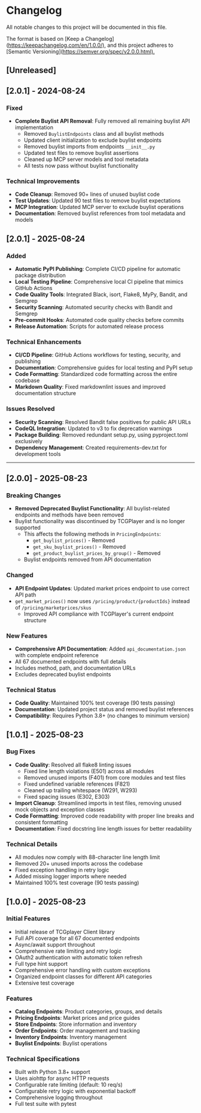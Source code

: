 # Changelog

All notable changes to this project will be documented in this file.

The format is based on [Keep a
Changelog](<https://keepachangelog.com/en/1.0.0/),>
and this project adheres to [Semantic
Versioning](<https://semver.org/spec/v2.0.0.html).>

## [Unreleased]

## [2.0.1] - 2024-08-24

### Fixed

- **Complete Buylist API Removal**: Fully removed all remaining buylist API
implementation
  - Removed `BuylistEndpoints` class and all buylist methods
  - Updated client initialization to exclude buylist endpoints
  - Removed buylist imports from endpoints `__init__.py`
  - Updated test files to remove buylist assertions
  - Cleaned up MCP server models and tool metadata
  - All tests now pass without buylist functionality

### Technical Improvements

- **Code Cleanup**: Removed 90+ lines of unused buylist code
- **Test Updates**: Updated 90 test files to remove buylist expectations
- **MCP Integration**: Updated MCP server to exclude buylist operations
- **Documentation**: Removed buylist references from tool metadata and models

## [2.0.1] - 2025-08-24

### Added

- **Automatic PyPI Publishing**: Complete CI/CD pipeline for automatic package
distribution
- **Local Testing Pipeline**: Comprehensive local CI pipeline that mimics GitHub
Actions
- **Code Quality Tools**: Integrated Black, isort, Flake8, MyPy, Bandit, and
Semgrep
- **Security Scanning**: Automated security checks with Bandit and Semgrep
- **Pre-commit Hooks**: Automated code quality checks before commits
- **Release Automation**: Scripts for automated release process

### Technical Enhancements

- **CI/CD Pipeline**: GitHub Actions workflows for testing, security, and
publishing
- **Documentation**: Comprehensive guides for local testing and PyPI setup
- **Code Formatting**: Standardized code formatting across the entire codebase
- **Markdown Quality**: Fixed markdownlint issues and improved documentation
structure

### Issues Resolved

- **Security Scanning**: Resolved Bandit false positives for public API URLs
- **CodeQL Integration**: Updated to v3 to fix deprecation warnings
- **Package Building**: Removed redundant setup.py, using pyproject.toml
exclusively
- **Dependency Management**: Created requirements-dev.txt for development tools

---

## [2.0.0] - 2025-08-23

### Breaking Changes

- **Removed Deprecated Buylist Functionality**: All buylist-related endpoints
and methods have been removed
- Buylist functionality was discontinued by TCGPlayer and is no longer supported
  - This affects the following methods in `PricingEndpoints`:
    - `get_buylist_prices()` - Removed
    - `get_sku_buylist_prices()` - Removed  
    - `get_product_buylist_prices_by_group()` - Removed
  - Buylist endpoints removed from API documentation

### Changed

- **API Endpoint Updates**: Updated market prices endpoint to use correct API
path
- `get_market_prices()` now uses `/pricing/product/{productIds}` instead of
`/pricing/marketprices/skus`
  - Improved API compliance with TCGPlayer's current endpoint structure

### New Features

- **Comprehensive API Documentation**: Added `api_documentation.json` with
complete endpoint reference
- All 67 documented endpoints with full details
- Includes method, path, and documentation URLs
- Excludes deprecated buylist endpoints

### Technical Status

- **Code Quality**: Maintained 100% test coverage (90 tests passing)
- **Documentation**: Updated project status and removed buylist references
- **Compatibility**: Requires Python 3.8+ (no changes to minimum version)

## [1.0.1] - 2025-08-23

### Bug Fixes

- **Code Quality**: Resolved all flake8 linting issues
  - Fixed line length violations (E501) across all modules
  - Removed unused imports (F401) from core modules and test files
  - Fixed undefined variable references (F821)
  - Cleaned up trailing whitespace (W291, W293)
  - Fixed spacing issues (E302, E303)
- **Import Cleanup**: Streamlined imports in test files, removing unused mock
objects and exception classes
- **Code Formatting**: Improved code readability with proper line breaks and
consistent formatting
- **Documentation**: Fixed docstring line length issues for better readability

### Technical Details

- All modules now comply with 88-character line length limit
- Removed 20+ unused imports across the codebase
- Fixed exception handling in retry logic
- Added missing logger imports where needed
- Maintained 100% test coverage (90 tests passing)

## [1.0.0] - 2025-08-23

### Initial Features

- Initial release of TCGplayer Client library
- Full API coverage for all 67 documented endpoints
- Async/await support throughout
- Comprehensive rate limiting and retry logic
- OAuth2 authentication with automatic token refresh
- Full type hint support
- Comprehensive error handling with custom exceptions
- Organized endpoint classes for different API categories
- Extensive test coverage

### Features

- **Catalog Endpoints**: Product categories, groups, and details
- **Pricing Endpoints**: Market prices and price guides  
- **Store Endpoints**: Store information and inventory
- **Order Endpoints**: Order management and tracking
- **Inventory Endpoints**: Inventory management
- **Buylist Endpoints**: Buylist operations

### Technical Specifications

- Built with Python 3.8+ support
- Uses aiohttp for async HTTP requests
- Configurable rate limiting (default: 10 req/s)
- Configurable retry logic with exponential backoff
- Comprehensive logging throughout
- Full test suite with pytest

